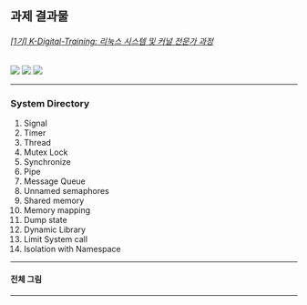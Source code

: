 ## 과제 결과물


<h6> 
  <a href="https://school.programmers.co.kr/learn/courses/16210/16210-1%EA%B8%B0-k-digital-training-%EB%A6%AC%EB%88%85%EC%8A%A4-%EC%8B%9C%EC%8A%A4%ED%85%9C-%EB%B0%8F-%EC%BB%A4%EB%84%90-%EC%A0%84%EB%AC%B8%EA%B0%80">[1기] K-Digital-Training: 리눅스 시스템 및 커널 전문가 과정
  </a>
</h6>
<div style="display:inline;">
  <img src="https://img.shields.io/badge/Linux-FCC624?style=flat-square&logo=Linux&logoColor=black">
  <img src="https://img.shields.io/badge/VMware-607078?style=flat-square&logo=VMware&logoColor=white"/>
  <img src="https://img.shields.io/badge/Vim-019733?style=flat-square&logo=Vim&logoColor=white"/>
</div>

---
### System Directory
1) Signal
2) Timer
3) Thread
4) Mutex Lock
5) Synchronize
6) Pipe
7) Message Queue
8) Unnamed semaphores
9) Shared memory
10) Memory mapping
11) Dump state
12) Dynamic Library
13) Limit System call
14) Isolation with Namespace
---
#### 전체 그림

---
